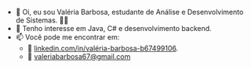 - 👋 Oi, eu sou Valéria Barbosa, estudante de Análise e Desenvolvimento de Sistemas. 👩‍💻
- 👀 Tenho interesse em Java, C# e desenvolvimento backend. 
- 📫 Você pode me encontrar em:
  - :link: [linkedin.com/in/valéria-barbosa-b67499106](https://linkedin.com/in/valéria-barbosa-b67499106).
  - :email: valeriabarbosa67@gmail.com
<!---
ValeriaBarbosa03/ValeriaBarbosa03 is a ✨ special ✨ repository because its `README.md` (this file) appears on your GitHub profile.
You can click the Preview link to take a look at your changes.
--->
